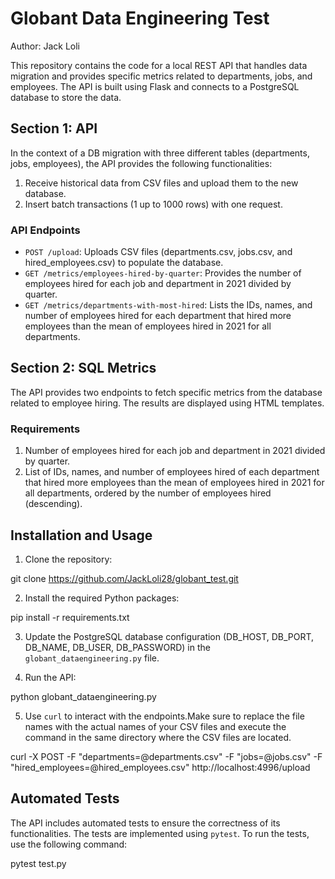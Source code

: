 # Globant Data Engineering Test

Author: Jack Loli

This repository contains the code for a local REST API that handles data migration and provides specific metrics related to departments, jobs, and employees.
The API is built using Flask and connects to a PostgreSQL database to store the data.

## Section 1: API

In the context of a DB migration with three different tables (departments, jobs, employees), the API provides the following functionalities:

1. Receive historical data from CSV files and upload them to the new database.
2. Insert batch transactions (1 up to 1000 rows) with one request.

### API Endpoints

- `POST /upload`: Uploads CSV files (departments.csv, jobs.csv, and hired_employees.csv) to populate the database.
- `GET /metrics/employees-hired-by-quarter`: Provides the number of employees hired for each job and department in 2021 divided by quarter.
- `GET /metrics/departments-with-most-hired`: Lists the IDs, names, and number of employees hired for each department that hired more employees than the mean of employees hired in 2021 for all departments.

## Section 2: SQL Metrics

The API provides two endpoints to fetch specific metrics from the database related to employee hiring. The results are displayed using HTML templates.

### Requirements

1. Number of employees hired for each job and department in 2021 divided by quarter.
2. List of IDs, names, and number of employees hired of each department that hired more employees than the mean of employees hired in 2021 for all departments, ordered by the number of employees hired (descending).

## Installation and Usage

1. Clone the repository:

git clone https://github.com/JackLoli28/globant_test.git

2. Install the required Python packages:

pip install -r requirements.txt

3. Update the PostgreSQL database configuration (DB_HOST, DB_PORT, DB_NAME, DB_USER, DB_PASSWORD) in the `globant_dataengineering.py` file.

4. Run the API:

python globant_dataengineering.py

5. Use `curl` to interact with the endpoints.Make sure to replace the file names with the actual names of your CSV files and execute the command in the same directory where the CSV files are located.

curl -X POST -F "departments=@departments.csv" -F "jobs=@jobs.csv" -F "hired_employees=@hired_employees.csv" http://localhost:4996/upload

## Automated Tests

The API includes automated tests to ensure the correctness of its functionalities. The tests are implemented using `pytest`. To run the tests, use the following command:

pytest test.py

